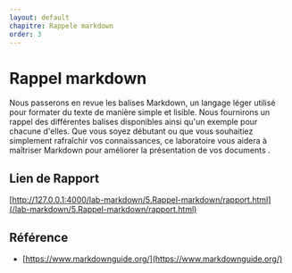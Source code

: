 ```yaml
---
layout: default
chapitre: Rappele markdown
order: 3
---
```


# Rappel markdown

Nous passerons en revue les balises Markdown, un langage léger utilisé pour formater du texte de manière simple et lisible. Nous fournirons un rappel des différentes balises disponibles ainsi qu'un exemple pour chacune d'elles. Que vous soyez débutant ou que vous souhaitiez simplement rafraîchir vos connaissances, ce laboratoire vous aidera à maîtriser Markdown pour améliorer la présentation de vos documents .

## Lien de Rapport

[http://127.0.0.1:4000/lab-markdown/5.Rappel-markdown/rapport.html](/lab-markdown/5.Rappel-markdown/rapport.html)

## Référence

- [https://www.markdownguide.org/](https://www.markdownguide.org/)
